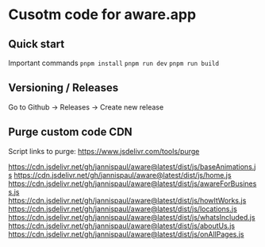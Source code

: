 # Cusotm code for aware.app

## Quick start

Important commands
`pnpm install`
`pnpm run dev`
`pnpm run build`

## Versioning / Releases

Go to Github -> Releases -> Create new release

## Purge custom code CDN

Script links to purge: https://www.jsdelivr.com/tools/purge

https://cdn.jsdelivr.net/gh/jannispaul/aware@latest/dist/js/baseAnimations.js
https://cdn.jsdelivr.net/gh/jannispaul/aware@latest/dist/js/home.js
https://cdn.jsdelivr.net/gh/jannispaul/aware@latest/dist/js/awareForBusiness.js
https://cdn.jsdelivr.net/gh/jannispaul/aware@latest/dist/js/howItWorks.js
https://cdn.jsdelivr.net/gh/jannispaul/aware@latest/dist/js/locations.js
https://cdn.jsdelivr.net/gh/jannispaul/aware@latest/dist/js/whatsIncluded.js
https://cdn.jsdelivr.net/gh/jannispaul/aware@latest/dist/js/aboutUs.js
https://cdn.jsdelivr.net/gh/jannispaul/aware@latest/dist/js/onAllPages.js
